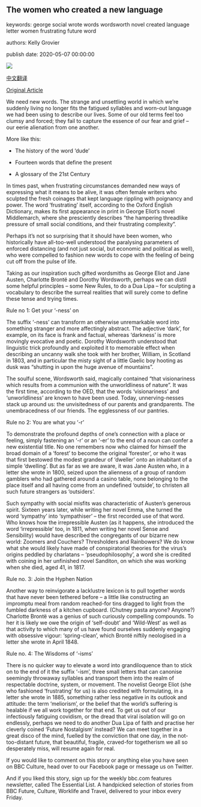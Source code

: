 ## The women who created a new language

keywords: george social wrote words wordsworth novel created language letter women frustrating future word

authors: Kelly Grovier

publish date: 2020-05-07 00:00:00

![](https://ichef.bbci.co.uk/wwfeatures/live/624_351/images/live/p0/8c/ky/p08ckyhr.jpg)

[中文翻译](The%20women%20who%20created%20a%20new%20language_zh.md)

[Original Article](https://www.bbc.com/culture/story/20200507-the-women-who-created-a-new-language)

We need new words. The strange and unsettling world in which we’re suddenly living no longer fits the fatigued syllables and worn-out language we had been using to describe our lives. Some of our old terms feel too clumsy and forced; they fail to capture the essence of our fear and grief – our eerie alienation from one another.

More like this:

- The history of the word ‘dude’

- Fourteen words that define the present

- A glossary of the 21st Century

In times past, when frustrating circumstances demanded new ways of expressing what it means to be alive, it was often female writers who sculpted the fresh coinages that kept language rippling with poignancy and power. The word ‘frustrating’ itself, according to the Oxford English Dictionary, makes its first appearance in print in George Eliot’s novel Middlemarch, where she presciently describes “the hampering threadlike pressure of small social conditions, and their frustrating complexity”.

Perhaps it’s not so surprising that it should have been women, who historically have all-too-well understood the paralysing parameters of enforced distancing (and not just social, but economic and political as well), who were compelled to fashion new words to cope with the feeling of being cut off from the pulse of life.

Taking as our inspiration such gifted wordsmiths as George Eliot and Jane Austen, Charlotte Brontë and Dorothy Wordsworth, perhaps we can distil some helpful principles – some New Rules, to do a Dua Lipa – for sculpting a vocabulary to describe the surreal realities that will surely come to define these tense and trying times.

Rule no 1: Get your ‘-ness’ on

The suffix ‘-ness’ can transform an otherwise unremarkable word into something stranger and more affectingly abstract. The adjective ‘dark’, for example, on its face is frank and factual, whereas ‘darkness’ is more movingly evocative and poetic. Dorothy Wordsworth understood that linguistic trick profoundly and exploited it to memorable effect when describing an uncanny walk she took with her brother, William, in Scotland in 1803, and in particular the misty sight of a little Gaelic boy hooting as dusk was “shutting in upon the huge avenue of mountains”.

The soulful scene, Wordsworth said, magically contained “that visionariness which results from a communion with the unworldliness of nature”. It was the first time, according to the OED, that the words ‘visionariness’ and ‘unworldliness’ are known to have been used. Today, unnerving-nesses stack up around us: the unvisitedness of our parents and grandparents. The unembracedness of our friends. The egglessness of our pantries.

Rule no 2: You are what you ‘-r’

To demonstrate the profound depths of one’s connection with a place or feeling, simply fastening an ‘-r’ or an ‘-er’ to the end of a noun can confer a new existential title. No one remembers now who claimed for himself the broad domain of a ‘forest’ to become the original ‘forester’, or who it was that first bestowed the modest grandeur of ‘dweller’ onto an inhabitant of a simple ‘dwelling’. But as far as we are aware, it was Jane Austen who, in a letter she wrote in 1800, seized upon the alienness of a group of random gamblers who had gathered around a casino table, none belonging to the place itself and all having come from an undefined ‘outside’, to christen all such future strangers as ‘outsiders’.

Such sympathy with social misfits was characteristic of Austen’s generous spirit. Sixteen years later, while writing her novel Emma, she turned the word ‘sympathy’ into ‘sympathiser’ – the first recorded use of that word. Who knows how the irrepressible Austen (as it happens, she introduced the word ‘irrepressible’ too, in 1811, when writing her novel Sense and Sensibility) would have described the congregants of our bizarre new world: Zoomers and Couchers? Thresholders and Rainbowers? We do know what she would likely have made of conspiratorial theories for the virus’s origins peddled by charlatans – ‘pseudophilosophy’, a word she is credited with coining in her unfinished novel Sanditon, on which she was working when she died, aged 41, in 1817.

Rule no. 3: Join the Hyphen Nation

Another way to reinvigorate a lacklustre lexicon is to pull together words that have never been tethered before – a little like constructing an impromptu meal from random reached-for tins dragged to light from the fumbled darkness of a kitchen cupboard. (Chutney pasta anyone? Anyone?) Charlotte Brontë was a genius of such curiously compelling compounds. To her it is likely we owe the origin of ‘self-doubt’ and ‘Wild-West’ as well as that activity to which many of us have found ourselves suddenly engaging with obsessive vigour: ‘spring-clean’, which Brontë niftily neologised in a letter she wrote in April 1848.

Rule no. 4: The Wisdoms of ‘-isms’

There is no quicker way to elevate a word into grandiloquence than to stick on to the end of it the suffix ‘-ism’, three small letters that can canonise seemingly throwaway syllables and transport them into the realm of respectable doctrine, system, or movement. The novelist George Eliot (she who fashioned ‘frustrating’ for us) is also credited with formulating, in a letter she wrote in 1885, something rather less negative in its outlook and attitude: the term ‘meliorism’, or the belief that the world’s suffering is healable if we all work together for that end. To get us out of our infectiously fatiguing covidism, or the dread that viral isolation will go on endlessly, perhaps we need to do another Dua Lipa of faith and practise her cleverly coined ‘Future Nostalgism’ instead? We can meet together in a great disco of the mind, fuelled by the conviction that one day, in the not-too-distant future, that beautiful, fragile, craved-for togetherism we all so desperately miss, will resume again for real.

If you would like to comment on this story or anything else you have seen on BBC Culture, head over to our Facebook page or message us on Twitter.

And if you liked this story, sign up for the weekly bbc.com features newsletter, called The Essential List. A handpicked selection of stories from BBC Future, Culture, Worklife and Travel, delivered to your inbox every Friday.